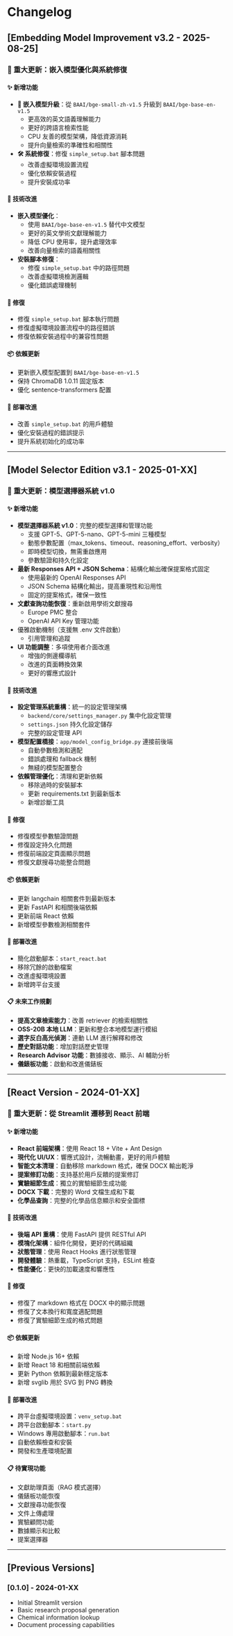 # Changelog

## [Embedding Model Improvement v3.2 - 2025-08-25]

### 🎉 重大更新：嵌入模型優化與系統修復

#### ✨ 新增功能
- **🔧 嵌入模型升級**：從 `BAAI/bge-small-zh-v1.5` 升級到 `BAAI/bge-base-en-v1.5`
  - 更高效的英文語義理解能力
  - 更好的跨語言檢索性能
  - CPU 友善的模型架構，降低資源消耗
  - 提升向量檢索的準確性和相關性
- **🛠️ 系統修復**：修復 `simple_setup.bat` 腳本問題
  - 改善虛擬環境設置流程
  - 優化依賴安裝過程
  - 提升安裝成功率

#### 🔧 技術改進
- **嵌入模型優化**：
  - 使用 `BAAI/bge-base-en-v1.5` 替代中文模型
  - 更好的英文學術文獻理解能力
  - 降低 CPU 使用率，提升處理效率
  - 改善向量檢索的語義相關性
- **安裝腳本修復**：
  - 修復 `simple_setup.bat` 中的路徑問題
  - 改善虛擬環境檢測邏輯
  - 優化錯誤處理機制

#### 🐛 修復
- 修復 `simple_setup.bat` 腳本執行問題
- 修復虛擬環境設置流程中的路徑錯誤
- 修復依賴安裝過程中的兼容性問題

#### 📦 依賴更新
- 更新嵌入模型配置到 `BAAI/bge-base-en-v1.5`
- 保持 ChromaDB 1.0.11 固定版本
- 優化 sentence-transformers 配置

#### 🚀 部署改進
- 改善 `simple_setup.bat` 的用戶體驗
- 優化安裝過程的錯誤提示
- 提升系統初始化的成功率


---

## [Model Selector Edition v3.1 - 2025-01-XX]

### 🎉 重大更新：模型選擇器系統 v1.0

#### ✨ 新增功能
- **模型選擇器系統 v1.0**：完整的模型選擇和管理功能
  - 支援 GPT-5、GPT-5-nano、GPT-5-mini 三種模型
  - 動態參數配置（max_tokens、timeout、reasoning_effort、verbosity）
  - 即時模型切換，無需重啟應用
  - 參數驗證和持久化設定
- **最新 Responses API + JSON Schema**：結構化輸出確保提案格式固定
  - 使用最新的 OpenAI Responses API
  - JSON Schema 結構化輸出，提高重現性和沿用性
  - 固定的提案格式，確保一致性
- **文獻查詢功能恢復**：重新啟用學術文獻搜尋
  - Europe PMC 整合
  - OpenAI API Key 管理功能
- 優雅啟動機制（支援無 .env 文件啟動）
  - 引用管理和追蹤
- **UI 功能調整**：多項使用者介面改進
  - 增強的側邊欄導航
  - 改進的頁面轉換效果
  - 更好的響應式設計

#### 🔧 技術改進
- **設定管理系統重構**：統一的設定管理架構
  - `backend/core/settings_manager.py` 集中化設定管理
  - `settings.json` 持久化設定儲存
  - 完整的設定管理 API
- **模型配置橋接**：`app/model_config_bridge.py` 連接前後端
  - 自動參數檢測和適配
  - 錯誤處理和 fallback 機制
  - 無縫的模型配置整合
- **依賴管理優化**：清理和更新依賴
  - 移除過時的安裝腳本
  - 更新 requirements.txt 到最新版本
  - 新增診斷工具

#### 🐛 修復
- 修復模型參數驗證問題
- 修復設定持久化問題
- 修復前端設定頁面顯示問題
- 修復文獻搜尋功能整合問題

#### 📦 依賴更新
- 更新 langchain 相關套件到最新版本
- 更新 FastAPI 和相關後端依賴
- 更新前端 React 依賴
- 新增模型參數檢測相關套件

#### 🚀 部署改進
- 簡化啟動腳本：`start_react.bat`
- 移除冗餘的啟動檔案
- 改進虛擬環境設置
- 新增跨平台支援

#### 📋 未來工作規劃
- **提高文章檢索能力**：改善 retriever 的檢索相關性
- **OSS-20B 本地 LLM**：更新和整合本地模型運行模組
- **選字反白高光偵測**：連動 LLM 進行解釋和修改
- **歷史對話功能**：增加對話歷史管理
- **Research Advisor 功能**：數據接收、顯示、AI 輔助分析
- **儀錶板功能**：啟動和改進儀錶板

---

## [React Version - 2024-01-XX]

### 🎉 重大更新：從 Streamlit 遷移到 React 前端

#### ✨ 新增功能
- **React 前端架構**：使用 React 18 + Vite + Ant Design
- **現代化 UI/UX**：響應式設計，流暢動畫，更好的用戶體驗
- **智能文本清理**：自動移除 markdown 格式，確保 DOCX 輸出乾淨
- **提案修訂功能**：支持基於用戶反饋的提案修訂
- **實驗細節生成**：獨立的實驗細節生成功能
- **DOCX 下載**：完整的 Word 文檔生成和下載
- **化學品查詢**：完整的化學品信息顯示和安全圖標

#### 🔧 技術改進
- **後端 API 重構**：使用 FastAPI 提供 RESTful API
- **模塊化架構**：組件化開發，更好的代碼組織
- **狀態管理**：使用 React Hooks 進行狀態管理
- **開發體驗**：熱重載，TypeScript 支持，ESLint 檢查
- **性能優化**：更快的加載速度和響應性

#### 🐛 修復
- 修復了 markdown 格式在 DOCX 中的顯示問題
- 修復了文本換行和寬度適配問題
- 修復了實驗細節生成的格式問題

#### 📦 依賴更新
- 新增 Node.js 16+ 依賴
- 新增 React 18 和相關前端依賴
- 更新 Python 依賴到最新穩定版本
- 新增 svglib 用於 SVG 到 PNG 轉換

#### 🚀 部署改進
- 跨平台虛擬環境設置：`venv_setup.bat`
- 跨平台啟動腳本：`start.py`
- Windows 專用啟動腳本：`run.bat`
- 自動依賴檢查和安裝
- 開發和生產環境配置

#### 📋 待實現功能
- 文獻助理頁面（RAG 模式選擇）
- 儀錶板功能恢復
- 文獻搜尋功能恢復
- 文件上傳處理
- 實驗顧問功能
- 數據顯示和比較
- 提案選擇器

---

## [Previous Versions]

### [0.1.0] - 2024-01-XX
- Initial Streamlit version
- Basic research proposal generation
- Chemical information lookup
- Document processing capabilities 